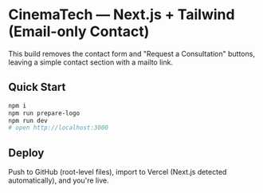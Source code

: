 # CinemaTech — Next.js + Tailwind (Email-only Contact)

This build removes the contact form and "Request a Consultation" buttons, leaving a simple contact section with a mailto link.

## Quick Start
```bash
npm i
npm run prepare-logo
npm run dev
# open http://localhost:3000
```

## Deploy
Push to GitHub (root-level files), import to Vercel (Next.js detected automatically), and you're live.
